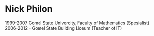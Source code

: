Nick Philon
==============
1999-2007 Gomel State Univercity, Faculty of Mathematics (Spesialist)
2006-2012 - Gomel State Building Liceum (Teacher of IT)
